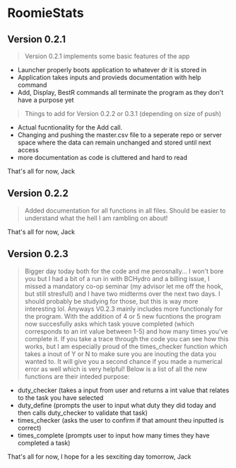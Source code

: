 # RoomieStats
## Version 0.2.1
> Version 0.2.1 implements some basic features of the app
- Launcher properly boots application to whatever dr it is stored in
- Application takes inputs and provieds documentation with help command
- Add, Display, BestR commands all terminate the program as they don't have a purpose yet

> Things to add for Version 0.2.2 or 0.3.1 (depending on size of push)
- Actual fucntionality for the Add call.
- Changing and pushing the master.csv file to a seperate repo or server space where the data can remain unchanged and stored until next access
- more documentation as code is cluttered and hard to read

That's all for now,
Jack

## Version 0.2.2
> Added documentation for all functions in all files. Should be easier to understand what the hell I am rambling on about! 

That's all for now,
Jack

## Version 0.2.3
> Bigger day today both for the code and me perosnally... I won't bore you but I had a bit of a run in with BCHydro and a billing issue, I missed a mandatory co-op seminar (my advisor let me off the hook, but still stresfull) and I have two midterms over the next two days. I should probably be studying for those, but this is way more interesting lol. Anyways V0.2.3 mainly includes more functionaly for the program. With the addition of 4 or 5 new fucntions the program now succesfully asks which task youve completed (which corresponds to an int value between 1-5) and how many times you've complete it. If you take a trace through the code you can see how this works, but I am especially proud of the times_checker function which takes a inout of Y or N to make sure you are inouting the data you wanted to. It will give you a second chance if you made a numerical error as well which is very helpful! Below is a list of all the new functions are their inteded purpose:
- duty_checker (takes a input from user and returns a int value that relates to the task you have selected
- duty_define (prompts the user to input what duty they did today and then calls duty_checker to validate that task)
- times_checker (asks the user to confirm if that amount theu inputted is correct)
- times_complete (prompts user to input how many times they have completed a task) 

That's all for now, I hope for a les sexciting day tomorrow,
Jack
